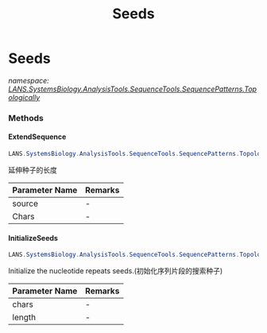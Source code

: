 ﻿---
title: Seeds
---

# Seeds
_namespace: [LANS.SystemsBiology.AnalysisTools.SequenceTools.SequencePatterns.Topologically](N-LANS.SystemsBiology.AnalysisTools.SequenceTools.SequencePatterns.Topologically.html)_





### Methods

#### ExtendSequence
```csharp
LANS.SystemsBiology.AnalysisTools.SequenceTools.SequencePatterns.Topologically.Seeds.ExtendSequence(System.Collections.Generic.IEnumerable{System.String},System.Char[])
```
延伸种子的长度

|Parameter Name|Remarks|
|--------------|-------|
|source|-|
|Chars|-|


#### InitializeSeeds
```csharp
LANS.SystemsBiology.AnalysisTools.SequenceTools.SequencePatterns.Topologically.Seeds.InitializeSeeds(System.Char[],System.Int32)
```
Initialize the nucleotide repeats seeds.(初始化序列片段的搜索种子)

|Parameter Name|Remarks|
|--------------|-------|
|chars|-|
|length|-|



